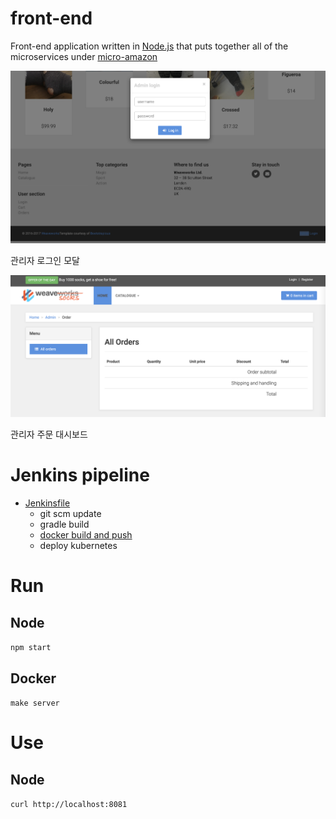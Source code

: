# front-end

Front-end application written in [Node.js](https://nodejs.org/en/) that puts together all of the microservices under [micro-amazon](https://github.com/micro-amazon/micro-amazon)

![스크린샷 2021-12-17 오후 2.52.16.png](https://raw.githubusercontent.com/micro-amazon/front-end/master/public/img/sample1.png)

관리자 로그인 모달

![스크린샷 2021-12-17 오후 3.03.54.png](https://raw.githubusercontent.com/micro-amazon/front-end/master/public/img/sample2.png)

관리자 주문 대시보드

# Jenkins pipeline

- [Jenkinsfile](https://github.com/micro-amazon/front-end/blob/master/Jenkinsfile)
    - git scm update
    - gradle build
    - [docker build and push](https://hub.docker.com/repository/docker/zwan2/micro-amazon-front-end)
    - deploy kubernetes

# Run

## Node

`npm start`

## Docker

`make server`

# Use

## Node

`curl http://localhost:8081`